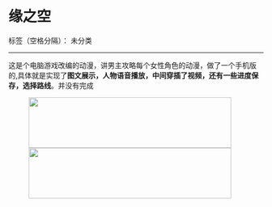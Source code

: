 ﻿# 缘之空

标签（空格分隔）： 未分类

---

这是个电脑游戏改编的动漫，讲男主攻略每个女性角色的动漫，做了一个手机版的,具体就是实现了**图文展示，人物语音播放，中间穿插了视频，还有一些进度保存，选择路线**。并没有完成

<figure class="fourth">
<div>
<img src="http://ac-hfysfg0s.clouddn.com/ed76e28d1c5d270fbbfb.jpg" width="400" height="100"/>
<img src="http://ac-hfysfg0s.clouddn.com/c6866fee6937e2fc31b9.jpg" width="400" height="100"/>
    </div>
</figure>




